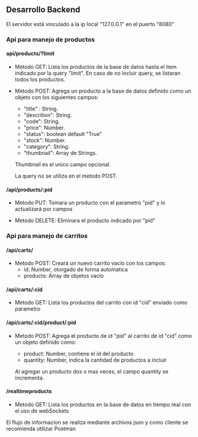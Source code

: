 ## Desarrollo Backend

El servidor está vinculado a la ip local "127.0.0.1" en el puerto "8080"

### Api para manejo de productos

#### **api/products/?limit**

-   Metodo GET: Lista los productos de la base de datos hasta el item indicado por la query "limit". En caso de no incluir query, se listaran todos los productos.

-   Metodo POST: Agrega un producto a la base de datos definido como un objeto con los siguientes campos:

    -   "title" : String.
    -   "descrition": String.
    -   "code": String.
    -   "price": Number.
    -   "status": boolean default "True"
    -   "stock": Number.
    -   "category": String.
    -   "thumbnail": Array de Strings.

    Thumbnail es el unico campo opcional.

    La query no se utiliza en el metodo POST.

#### **/api/products/:pid**

-   Metodo PUT: Tomara un producto con el parametro "pid" y lo actualizará por campos

-   Metodo DELETE: Eliminara el producto indicado por "pid"

### Api para manejo de carritos

#### **/api/carts/**

-   Metodo POST: Creará un nuevo carrito vacío con los campos:
    -   id: Number, otorgado de forma automatica
    -   products: Array de objetos vacío

#### **/api/carts/:cid**

-   Metodo GET: Lista los productos del carrito con id "cid" enviado como parametro

#### **/api/carts/:cid/product/:pid**

-   Metodo POST: Agrega el producto de id "pid" al carrito de id "cid" como un objeto definido como:

    -   product: Number, contiene el id del producto
    -   quantity: Number, indica la cantidad de productos a incluir

    Al agregar un producto dos o mas veces, el campo quantity se incrementa.
    
#### **/realtimeproducts**
- Metodo GET: Lista los productos en la base de datos en tiempo real con el uso de webSockets

El flujo de informacion se realiza mediante archivos json y como cliente se recomienda utilizar Postman
